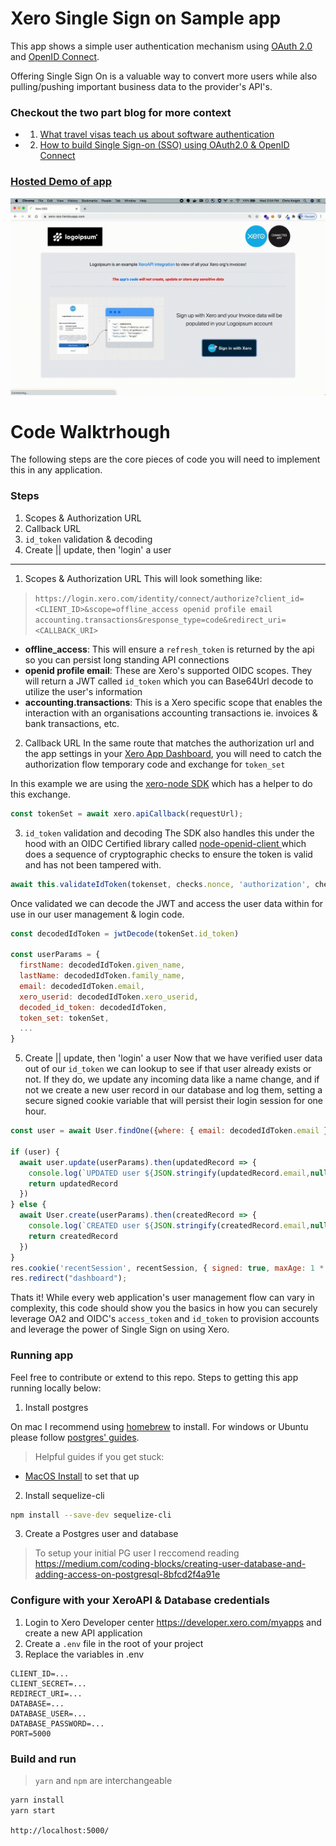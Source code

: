 # Xero Single Sign on Sample app
This app shows a simple user authentication mechanism using [OAuth 2.0](https://oauth.net/2/) and [OpenID Connect](https://openid.net/connect/).

Offering Single Sign On is a valuable way to convert more users while also pulling/pushing important business data to the provider's API's.

### Checkout the two part blog for more context
* 1) [What travel visas teach us about software authentication](#TODO-medium-link)
* 2) [How to build Single Sign-on (SSO) using OAuth2.0 & OpenID Connect](#TODO-medium-link)

### [Hosted Demo of app](https://xero-sso.herokuapp.com)
![sso-demo](/sso-vid.gif)

# Code Walktrhough
The following steps are the core pieces of code you will need to implement this in any application.

### Steps 
1. Scopes & Authorization URL
2. Callback URL
3. `id_token` validation & decoding
5. Create || update, then 'login' a user

---
1. Scopes & Authorization URL
This will look something like:
> `https://login.xero.com/identity/connect/authorize?client_id=<CLIENT_ID>&scope=offline_access openid profile email accounting.transactions&response_type=code&redirect_uri=<CALLBACK_URI>`

* **offline_access**: This will ensure a `refresh_token` is returned by the api so you can persist long standing API connections
* **openid profile email**: These are Xero's supported OIDC scopes. They will return a JWT called `id_token` which you can Base64Url decode to utilize the user's information
* **accounting.transactions**: This is a Xero specific scope that enables the interaction with an organisations accounting transactions ie. invoices & bank transactions, etc.

2. Callback URL
In the same route that matches the authorization url and the app settings in your [Xero App Dashboard](https://developer.xero.com/myapps/), you will need to catch the authorization flow temporary code and exchange for `token_set`

In this example we are using the [xero-node SDK](https://github.com/XeroAPI/xero-node) which has a helper to do this exchange.
```javascript
const tokenSet = await xero.apiCallback(requestUrl);
```

3. `id_token` validation and decoding
The SDK also handles this under the hood with an OIDC Certified library called [node-openid-client ](https://openid.net/developers/certified/) which does a sequence of cryptographic checks to ensure the token is valid and has not been tampered with.
```javascript
await this.validateIdToken(tokenset, checks.nonce, 'authorization', checks.max_age, checks.state);
```
Once validated we can decode the JWT and access the user data within for use in our user management & login code.
```javascript
const decodedIdToken = jwtDecode(tokenSet.id_token)

const userParams = {
  firstName: decodedIdToken.given_name,
  lastName: decodedIdToken.family_name,
  email: decodedIdToken.email,
  xero_userid: decodedIdToken.xero_userid,
  decoded_id_token: decodedIdToken,
  token_set: tokenSet,
  ...
}
```

5. Create || update, then 'login' a user
Now that we have verified user data out of our `id_token` we can lookup to see if that user already exists or not. If they do, we update any incoming data like a name change, and if not we create a new user record in our database and log them, setting a secure signed cookie variable that will persist their login session for one hour.
```javascript
const user = await User.findOne({where: { email: decodedIdToken.email }})

if (user) {
  await user.update(userParams).then(updatedRecord => {
    console.log(`UPDATED user ${JSON.stringify(updatedRecord.email,null,2)}`)
    return updatedRecord
  })
} else {
  await User.create(userParams).then(createdRecord => {
    console.log(`CREATED user ${JSON.stringify(createdRecord.email,null,2)}`)
    return createdRecord
  })
}
res.cookie('recentSession', recentSession, { signed: true, maxAge: 1 * 60 * 60 * 1000 }) // 1 hour
res.redirect("dashboard");
```

Thats it! While every web application's user management flow can vary in complexity, this code should show you the basics in how you can securely leverage OA2 and OIDC's `access_token` and `id_token` to provision accounts and leverage the power of Single Sign on using Xero.


### Running app
Feel free to contribute or extend to this repo. Steps to getting this app running locally below:

1. Install postgres

On mac I recommend using [homebrew](https://wiki.postgresql.org/wiki/Homebrew) to install. For windows or Ubuntu please follow [postgres' guides](https://www.postgresql.org/download/).
> Helpful guides if you get stuck:
* [MacOS Install](https://www.robinwieruch.de/postgres-sql-macos-setup) to set that up

2) Install sequelize-cli
```bash
npm install --save-dev sequelize-cli
```
3) Create a Postgres user and database
> To setup your initial PG user I reccomend reading https://medium.com/coding-blocks/creating-user-database-and-adding-access-on-postgresql-8bfcd2f4a91e

### Configure with your XeroAPI & Database credentials
1) Login to Xero Developer center https://developer.xero.com/myapps and create a new API application
2) Create a `.env` file in the root of your project
3) Replace the variables in .env
```
CLIENT_ID=...
CLIENT_SECRET=...
REDIRECT_URI=...
DATABASE=...
DATABASE_USER=...
DATABASE_PASSWORD=...
PORT=5000
```

### Build and run
> `yarn` and `npm` are interchangeable
```sh
yarn install
yarn start
```
`http://localhost:5000/`
